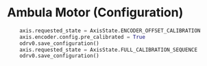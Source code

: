 # Ambula Motor (Configuration)

```python
    axis.requested_state = AxisState.ENCODER_OFFSET_CALIBRATION
    axis.encoder.config.pre_calibrated = True
    odrv0.save_configuration()
    axis.requested_state = AxisState.FULL_CALIBRATION_SEQUENCE
    odrv0.save_configuration()
```
